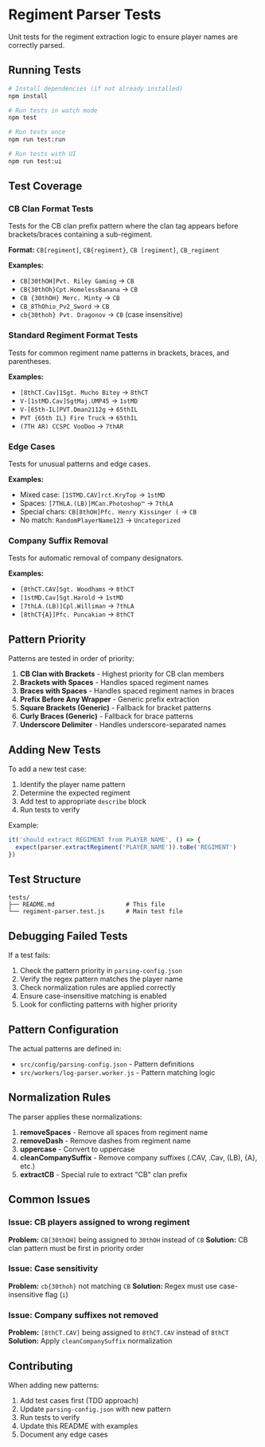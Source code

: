 # Regiment Parser Tests

Unit tests for the regiment extraction logic to ensure player names are correctly parsed.

## Running Tests

```bash
# Install dependencies (if not already installed)
npm install

# Run tests in watch mode
npm test

# Run tests once
npm run test:run

# Run tests with UI
npm run test:ui
```

## Test Coverage

### CB Clan Format Tests
Tests for the CB clan prefix pattern where the clan tag appears before brackets/braces containing a sub-regiment.

**Format:** `CB[regiment]`, `CB{regiment}`, `CB [regiment]`, `CB_regiment`

**Examples:**
- `CB[30thOH]Pvt. Riley Gaming` → `CB`
- `CB{30thOh}Cpt.HomelessBanana` → `CB`
- `CB {30thOH} Merc. Minty` → `CB`
- `CB_8ThOhio_Pv2_Sword` → `CB`
- `cb{30thoh} Pvt. Dragonov` → `CB` (case insensitive)

### Standard Regiment Format Tests
Tests for common regiment name patterns in brackets, braces, and parentheses.

**Examples:**
- `[8thCT.Cav]1Sgt. Mucho Bitey` → `8thCT`
- `V-[1stMD.Cav]SgtMaj.UMP45` → `1stMD`
- `V-[65th-IL]PVT.Dman2112g` → `65thIL`
- `PVT {65th IL} Fire Truck` → `65thIL`
- `(7TH AR) CCSPC VooDoo` → `7thAR`

### Edge Cases
Tests for unusual patterns and edge cases.

**Examples:**
- Mixed case: `[1STMD.CAV]rct.KryTop` → `1stMD`
- Spaces: `[7THLA.(LB)]MCan.Photoshop™` → `7thLA`
- Special chars: `CB[8thOH]Pfc. Henry Kissinger (` → `CB`
- No match: `RandomPlayerName123` → `Uncategorized`

### Company Suffix Removal
Tests for automatic removal of company designators.

**Examples:**
- `[8thCT.CAV]Sgt. Woodhams` → `8thCT`
- `[1stMD.Cav]Sgt.Harold` → `1stMD`
- `[7thLA.(LB)]Cpl.Williman` → `7thLA`
- `[8thCT{A}]Pfc. Puncakian` → `8thCT`

## Pattern Priority

Patterns are tested in order of priority:

1. **CB Clan with Brackets** - Highest priority for CB clan members
2. **Brackets with Spaces** - Handles spaced regiment names
3. **Braces with Spaces** - Handles spaced regiment names in braces
4. **Prefix Before Any Wrapper** - Generic prefix extraction
5. **Square Brackets (Generic)** - Fallback for bracket patterns
6. **Curly Braces (Generic)** - Fallback for brace patterns
7. **Underscore Delimiter** - Handles underscore-separated names

## Adding New Tests

To add a new test case:

1. Identify the player name pattern
2. Determine the expected regiment
3. Add test to appropriate `describe` block
4. Run tests to verify

Example:
```javascript
it('should extract REGIMENT from PLAYER_NAME', () => {
  expect(parser.extractRegiment('PLAYER_NAME')).toBe('REGIMENT')
})
```

## Test Structure

```
tests/
├── README.md                    # This file
└── regiment-parser.test.js      # Main test file
```

## Debugging Failed Tests

If a test fails:

1. Check the pattern priority in `parsing-config.json`
2. Verify the regex pattern matches the player name
3. Check normalization rules are applied correctly
4. Ensure case-insensitive matching is enabled
5. Look for conflicting patterns with higher priority

## Pattern Configuration

The actual patterns are defined in:
- `src/config/parsing-config.json` - Pattern definitions
- `src/workers/log-parser.worker.js` - Pattern matching logic

## Normalization Rules

The parser applies these normalizations:

1. **removeSpaces** - Remove all spaces from regiment name
2. **removeDash** - Remove dashes from regiment name
3. **uppercase** - Convert to uppercase
4. **cleanCompanySuffix** - Remove company suffixes (.CAV, .Cav, (LB), {A}, etc.)
5. **extractCB** - Special rule to extract "CB" clan prefix

## Common Issues

### Issue: CB players assigned to wrong regiment
**Problem:** `CB[30thOH]` being assigned to `30thOH` instead of `CB`
**Solution:** CB clan pattern must be first in priority order

### Issue: Case sensitivity
**Problem:** `cb{30thoh}` not matching `CB`
**Solution:** Regex must use case-insensitive flag (`i`)

### Issue: Company suffixes not removed
**Problem:** `[8thCT.CAV]` being assigned to `8thCT.CAV` instead of `8thCT`
**Solution:** Apply `cleanCompanySuffix` normalization

## Contributing

When adding new patterns:

1. Add test cases first (TDD approach)
2. Update `parsing-config.json` with new pattern
3. Run tests to verify
4. Update this README with examples
5. Document any edge cases
